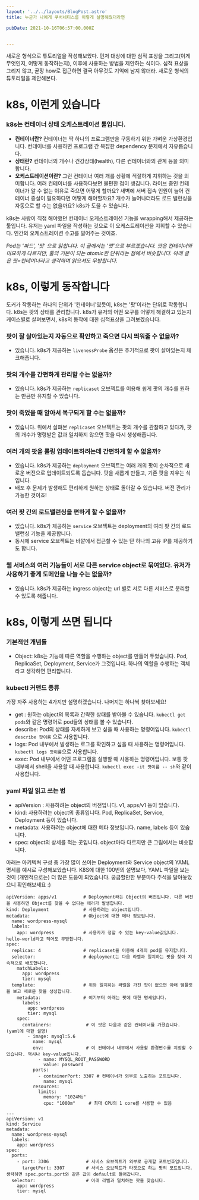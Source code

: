```yaml
---
layout: '../../layouts/BlogPost.astro'
title: 누군가 나에게 쿠버네티스를 이렇게 설명해줬더라면

pubDate: 2021-10-16T06:57:00.000Z


---
```


새로운 형식으로 튜토리얼을 작성해보았다. 먼저 대상에 대한 심적 표상을 그리고(이게 무엇인지, 어떻게 동작하는지), 이후에 사용하는 방법을 제안하는 식이다. 심적 표상을 그리지 않고, 곧장 how로 접근하면 결국 아무것도 기억에 남지 않더라. 새로운 형식의 튜토리얼을 제안해본다. 

# k8s, 이런게 있습니다

### k8s는 **컨테이너 상태 오케스트레이션** 툴입니다.

- **컨테이너란?** 컨테이너는 딱 하나의 프로그램만을 구동하기 위한 가벼운 가상환경입니다. 컨테이너를 사용하면 프로그램 간 복잡한 dependency 문제에서 자유롭습니다.
- **상태란?** 컨테이너의 개수나 건강상태(health), 다른 컨테이너와의 관계 등을 의미합니다.
- **오케스트레이션이란?** 그런 컨테이너 여러 개를 상황에 적절하게 지휘하는 것을 의미합니다. 여러 컨테이너를 사용하다보면 불편한 점이 생깁니다. 라이브 중인 컨테이너가 알 수 없는 이유로 죽으면 어떻게 할까요? 새벽에 서버 접속 인원이 늘어 컨테이너 증설이 필요하다면 어떻게 해야할까요? 개수가 늘어나더라도 로드 밸런싱을 자동으로 할 수는 없을까요? k8s가 도울 수 있습니다.

k8s는 사람이 직접 해야했던 컨테이너 오케스트레이션 기능을 wrapping해서 제공하는 툴입니다. 유저는 yaml 파일을 작성하는 것으로 이 오케스트레이션을 지휘할 수 있습니다. 인간의 오케스트레이션 수고를 덜어주는 것이죠.

*Pod는 '파드', '팟' 으로 읽힙니다. 이 글에서는 '팟'으로 부르겠습니다.*
*팟은 컨테이너와 미묘하게 다르지만, 툴의 기본이 되는 atomic한 단위라는 점에서 비슷합니다. 아래 글은 팟=컨테이너라고 생각하며 읽으셔도 무방합니다.*

# k8s, 이렇게 동작합니다

도커가 작동하는 하나의 단위가 '컨테이너'였듯이, k8s는 '팟'이라는 단위로 작동합니다. k8s는 팟의 상태를 관리합니다. k8s가 유저의 어떤 요구를 어떻게 해결하고 있는지 케이스별로 살펴보면서, k8s의 동작에 대한 심적표상을 그려보겠습니다.

### 팟이 잘 살아있는지 자동으로 확인하고 죽으면 다시 띄워줄 수 없을까?

- 있습니다. k8s가 제공하는 `livenessProbe` 옵션은 주기적으로 팟이 살아있는지 체크해줍니다.

### 팟의 개수를 간편하게 관리할 수는 없을까?

- 있습니다. k8s가 제공하는 `replicaset` 오브젝트를 이용해 쉽게 팟의 개수를 원하는 만큼만 유지할 수 있습니다.

### 팟이 죽었을 때 알아서 복구되게 할 수는 없을까?

- 있습니다. 위에서 살펴본 `replicaset` 오브젝트는 팟의 개수를 관찰하고 있다가, 팟의 개수가 명령받은 값과 일치하지 않으면 팟을 다시 생성해줍니다.

### 여러 개의 팟을 롤링 업데이트하려는데 간편하게 할 수 없을까?

- 있습니다. k8s가 제공하는 `deployment` 오브젝트는 여러 개의 팟이 순차적으로 새로운 버전으로 업데이트되도록 돕습니다. 팟을 새롭게 만들고, 기존 팟을 지우는 식입니다.
- 배포 후 문제가 발생해도 편리하게 원하는 상태로 돌아갈 수 있습니다. 버전 관리가 가능한 것이죠!

### 여러 팟 간의 로드밸런싱을 편하게 할 수 없을까?

- 있습니다. k8s가 제공하는 `service` 오브젝트는 deployment의 여러 팟 간의 로드 밸런싱 기능을 제공합니다.
- 동시에 service 오브젝트는 바깥에서 접근할 수 있는 단 하나의 고유 IP를 제공하기도 합니다.

### 웹 서비스의 여러 기능들이 서로 다른 service object로 묶여있다. 유저가 사용하기 좋게 도메인을 나눌 수는 없을까?

- 있습니다. k8s가 제공하는 ingress object는 url 별로 서로 다른 서비스로 분리할 수 있도록 해줍니다.

# k8s, 이렇게 쓰면 됩니다

### 기본적인 개념들

- Object: k8s는 기능에 따른 역할을 수행하는 object를 만들어 두었습니다. Pod, ReplicaSet, Deployment, Service가 그것입니다. 하나의 역할을 수행하는 객체라고 생각하면 편리합니다.

### kubectl 커맨드 종류

가장 자주 사용하는 4가지만 설명하겠습니다. 나머지는 하나씩 찾아보세요!

- get : 원하는 object의 목록과 간략한 상태를 받아볼 수 있습니다. `kubectl get pods`와 같은 명령어로 pod들의 상태를 볼 수 있습니다.
- describe: Pod의 상태를 자세하게 보고 싶을 때 사용하는 명령어입니다. `kubectl describe 팟이름` 으로 사용합니다.
- logs: Pod 내부에서 발생하는 로그를 확인하고 싶을 때 사용하는 명령어입니다. `kubectl logs 팟이름`으로 사용합니다.
- exec: Pod 내부에서 어떤 프로그램을 실행할 때 사용하는 명령어입니다. 보통 팟 내부에서 shell을 사용할 때 사용합니다. `kubectl exec -it 팟이름 -- sh`와 같이 사용합니다.

### yaml 파일 읽고 쓰는 법

- apiVersion : 사용하려는 object의 버전입니다. v1, apps/v1 등이 있습니다.
- kind: 사용하려는 object의 종류입니다. Pod, ReplicaSet, Service, Deployment 등이 있습니다.
- metadata: 사용하려는 object에 대한 메타 정보입니다. name, labels 등이 있습니다.
- spec: object의 상세를 적는 곳입니다. object마다 다르지만 큰 그림에서는 비슷합니다.

아래는 아키텍쳐 구성 중 가장 많이 쓰이는 Deployment와 Service object의 YAML 명세를 예시로 구성해보았습니다. K8S에 대한 100번의 설명보다, YAML 파일을 보는 것이 (개인적으로는) 더 많은 도움이 되었습니다. 궁금할만한 부분마다 주석을 달아놓았으니 확인해보세요 :)

    apiVersion: apps/v1          # Deployment라는 Object의 버전입니다. 다른 버전을 사용하면 Object를 찾을 수 없다는 에러가 발생합니다.
    kind: Deployment             # 사용하려는 object입니다.
    metadata:                    # Object에 대한 메타 정보입니다. 
      name: wordpress-mysql
      labels:
        app: wordpress           # 사용자가 정할 수 있는 key-value값입니다. hello-world라고 적어도 무방합니다.
    spec:
      replicas: 4                # replicaset을 이용해 4개의 pod를 유지합니다.
      selector:                  # deployment는 다음 라벨과 일치하는 팟을 찾아 지속적으로 배포합니다.
        matchLabels:
          app: wordpress
          tier: mysql
      template:                  # 위와 일치하는 라벨을 가진 팟이 없으면 아래 템플릿을 보고 새로운 팟을 생성합니다.
        metadata:                # 여기부터 아래는 팟에 대한 명세입니다.
          labels:
            app: wordpress
            tier: mysql
        spec:
          containers:             # 이 팟은 다음과 같은 컨테이너를 가졌습니다. (yaml에 대한 설명)
            - image: mysql:5.6
              name: mysql
              env:                # 이 컨테이너 내부에서 사용할 환경변수를 지정할 수 있습니다. 역시나 key-value입니다.
                - name: MYSQL_ROOT_PASSWORD
                  value: password
              ports:
                - containerPort: 3307 # 컨테이너가 외부로 노출하는 포트입니다.
                  name: mysql
              resources:
                limits:
                  memory: "1024Mi"
                  cpu: "1000m"     # 최대 CPU의 1 core를 사용할 수 있음
    
    ---
    apiVersion: v1
    kind: Service
    metadata:
      name: wordpress-mysql
      labels:
        app: wordpress
    spec:
      ports:
        - port: 3306              # 서비스 오브젝트가 외부로 공개할 포트번호입니다. 
          targetPort: 3307        # 서비스 오브젝트가 타겟으로 하는 팟의 포트입니다. 생략하면 spec.ports.port와 같은 값이 default로 들어갑니다.
      selector:                   # 아래 라벨과 일치하는 팟을 찾습니다.
        app: wordpress
        tier: mysql

